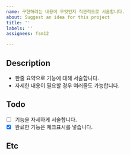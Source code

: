 ```yaml
---
name: 구현하려는 내용이 무엇인지 직관적으로 서술합니다.
about: Suggest an idea for this project
title: ''
labels: ''
assignees: fsm12

---
```


## Description
- 한줄 요약으로 기능에 대해 서술합니다.
- 자세한 내용이 필요할 경우 여러줄도 가능합니다.

## Todo
- [ ] 기능을 자세하게 서술합니다.
- [x]  완료한 기능은 체크표시를 넣습니다.

## Etc
